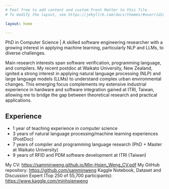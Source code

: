 ```yaml
---
# Feel free to add content and custom Front Matter to this file.
# To modify the layout, see https://jekyllrb.com/docs/themes/#overriding-theme-defaults

layout: home

---
```

PhD in Computer Science | A skilled software engineering researcher with a growing interest in applying machine learning, particularly NLP and LLMs, to diverse challenges.

Main research interests span software verification, programming language, and compilers. My recent postdoc at Waikato University, New Zealand, ignited a strong interest in applying natural language processing (NLP) and large language models (LLMs) to understand complex urban environmental changes. This emerging focus complements my extensive industrial experience in hardware and software integration gained at ITRI, Taiwan, allowing me to bridge the gap between theoretical research and practical applications.

## Experience
- 1 year of teaching experience in computer science
- 3 years of natural language processing/machine learning experiences (PostDoc)
- 7 years of compiler and programming language research (PhD + Master at Waikato University)
- 9 years of RFID and PDM software development at ITRI (Taiwan)

My CV: https://samminweng.github.io/Min-Hsien_Weng_CV.pdf
My GitHub repository: https://github.com/samminweng
Kaggle Notebook, Dataset and Discussion Expert (Top 250 of 55,700 participants): https://www.kaggle.com/minhsienweng

